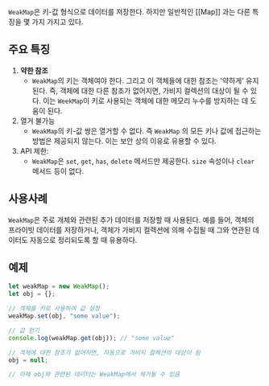 `WeakMap`은 키-값 형식으로 데이터를 저장한다. 하지만 일반적인 [[Map]] 과는 다른 특징을 몇 가지 가지고 있다.

## 주요 특징
1. **약한 참조**
	- `WeakMap`의 키는 객체여야 한다. 그리고 이 객체들에 대한 참조는 '약하게' 유지된다. 즉, 객체에 대한 다른 참조가 없어지면, 가비지 컬렉션의 대상이 될 수 있다. 이는 `WeekMap`이 키로 사용되는 객체에 대한 메모리 누수를 방지하는 데 도움이 된다.
2. 열거 불가능
	- `WeakMap`의 키-값 쌍은 열거할 수 없다. 즉 `WeakMap` 의 모든 키나 값에 접근하는 방법은 제공되지 않는다. 이는 보안 상의 이유로 유용할 수 있다.
3. API 제한:
	- `WeakMap`은 `set`, `get`, `has`, `delete` 메서드만 제공한다. `size` 속성이나 `clear` 메서드 등이 없다.
## 사용사례
`WeakMap`은 주로 개체와 관련된 추가 데이터를 저장할 때 사용된다. 예를 들어, 객체의 프라이빗 데이터를 저장하거나, 객체가 가비지 컬렉션에 의해 수집될 때 그와 연관된 데이터도 자동으로 정리되도록 할 때 유용하다.
## 예제
```js
let weakMap = new WeakMap();
let obj = {};

// 객체를 키로 사용하여 값 설정
weakMap.set(obj, "some value");

// 값 얻기
console.log(weakMap.get(obj)); // "some value"

// 객체에 대한 참조가 없어지면, 자동으로 가비지 컬렉션의 대상이 됨
obj = null;

// 이제 obj와 관련된 데이터는 WeakMap에서 제거될 수 있음
```
